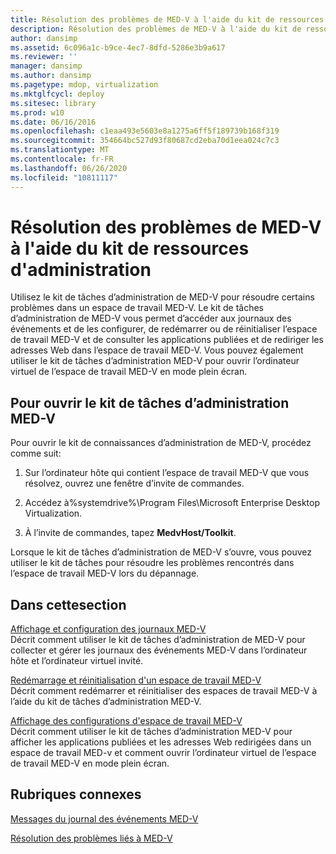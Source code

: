```yaml
---
title: Résolution des problèmes de MED-V à l'aide du kit de ressources d'administration
description: Résolution des problèmes de MED-V à l'aide du kit de ressources d'administration
author: dansimp
ms.assetid: 6c096a1c-b9ce-4ec7-8dfd-5286e3b9a617
ms.reviewer: ''
manager: dansimp
ms.author: dansimp
ms.pagetype: mdop, virtualization
ms.mktglfcycl: deploy
ms.sitesec: library
ms.prod: w10
ms.date: 06/16/2016
ms.openlocfilehash: c1eaa493e5603e8a1275a6ff5f189739b168f319
ms.sourcegitcommit: 354664bc527d93f80687cd2eba70d1eea024c7c3
ms.translationtype: MT
ms.contentlocale: fr-FR
ms.lasthandoff: 06/26/2020
ms.locfileid: "10811117"
---
```

# Résolution des problèmes de MED-V à l'aide du kit de ressources d'administration


Utilisez le kit de tâches d’administration de MED-V pour résoudre certains problèmes dans un espace de travail MED-V. Le kit de tâches d’administration de MED-V vous permet d’accéder aux journaux des événements et de les configurer, de redémarrer ou de réinitialiser l’espace de travail MED-V et de consulter les applications publiées et de rediriger les adresses Web dans l’espace de travail MED-V. Vous pouvez également utiliser le kit de tâches d’administration MED-V pour ouvrir l’ordinateur virtuel de l’espace de travail MED-V en mode plein écran.

## Pour ouvrir le kit de tâches d’administration MED-V


Pour ouvrir le kit de connaissances d’administration de MED-V, procédez comme suit:

1.  Sur l’ordinateur hôte qui contient l’espace de travail MED-V que vous résolvez, ouvrez une fenêtre d’invite de commandes.

2.  Accédez à%systemdrive%\\Program Files\\Microsoft Enterprise Desktop Virtualization.

3.  À l’invite de commandes, tapez **MedvHost/Toolkit**.

Lorsque le kit de tâches d’administration de MED-V s’ouvre, vous pouvez utiliser le kit de tâches pour résoudre les problèmes rencontrés dans l’espace de travail MED-V lors du dépannage.

## Dans cettesection


<a href="" id="viewing-and-configuring-med-v-logs"></a>[Affichage et configuration des journaux MED-V](viewing-and-configuring-med-v-logs.md)  
Décrit comment utiliser le kit de tâches d’administration de MED-V pour collecter et gérer les journaux des événements MED-V dans l’ordinateur hôte et l’ordinateur virtuel invité.

<a href="" id="restarting-and-resetting-a-med-v-workspace"></a>[Redémarrage et réinitialisation d'un espace de travail MED-V](restarting-and-resetting-a-med-v-workspace.md)  
Décrit comment redémarrer et réinitialiser des espaces de travail MED-V à l’aide du kit de tâches d’administration MED-V.

<a href="" id="viewing-med-v-workspace-configurations"></a>[Affichage des configurations d'espace de travail MED-V](viewing-med-v-workspace-configurations.md)  
Décrit comment utiliser le kit de tâches d’administration MED-V pour afficher les applications publiées et les adresses Web redirigées dans un espace de travail MED-v et comment ouvrir l’ordinateur virtuel de l’espace de travail MED-V en mode plein écran.

## Rubriques connexes


[Messages du journal des événements MED-V](med-v-event-log-messages.md)

[Résolution des problèmes liés à MED-V](troubleshooting-med-vmedv2.md)

 

 





